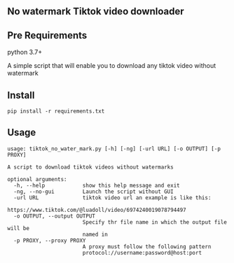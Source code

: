 ## No watermark Tiktok video downloader

## Pre Requirements

python 3.7+

A simple script that will enable you to download any tiktok video without watermark

## Install

```
pip install -r requirements.txt
```

## Usage

```
usage: tiktok_no_water_mark.py [-h] [-ng] [-url URL] [-o OUTPUT] [-p PROXY]

A script to download tiktok videos without watermarks

optional arguments:
  -h, --help            show this help message and exit
  -ng, --no-gui         Launch the script without GUI
  -url URL              tiktok video url an example is like this: 
                        https://www.tiktok.com/@luadoll/video/6974240019078794497
  -o OUTPUT, --output OUTPUT
                        Specify thr file name in which the output file will be
                        named in
  -p PROXY, --proxy PROXY
                        A proxy must follow the following pattern
                        protocol://username:password@host:port


```






